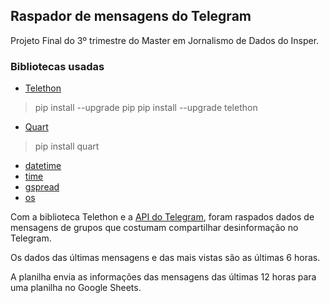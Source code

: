 ## Raspador de mensagens do Telegram
Projeto Final do 3º trimestre do Master em Jornalismo de Dados do Insper.


### Bibliotecas usadas
- [Telethon](https://docs.telethon.dev/en/stable/basic/installation.html)
> pip install --upgrade pip
> pip install --upgrade telethon

- [Quart](https://quart.palletsprojects.com/en/latest/)
> pip install quart

- [datetime](https://docs.python.org/pt-br/3/library/datetime.html)
- [time](https://docs.python.org/pt-br/3.9/library/time.html)
- [gspread](https://docs.gspread.org/en/v6.0.0/)
- [os](https://docs.python.org/pt-br/3/library/os.html)

Com a biblioteca Telethon e a [API do Telegram](https://core.telegram.org/api/obtaining_api_id), foram raspados dados de mensagens de grupos que costumam compartilhar desinformação no Telegram.

Os dados das últimas mensagens e das mais vistas são as últimas 6 horas.

A planilha envia as informações das mensagens das últimas 12 horas para uma planilha no Google Sheets.
